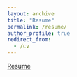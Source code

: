 ```yaml
---
layout: archive
title: "Resume"
permalink: /resume/
author_profile: true
redirect_from:
  - /cv
---
```


[Resume](http://anhm1n.github.io/images/Anh_Minh_Nguyen_Resume.pdf)

